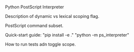 Python PostScript Interpreter

Description of dynamic vs lexical scoping flag.

PostScript command subset.

Quick-start guide: "pip install -e ." "python -m ps_interpreter"

How to run tests adn toggle scope.
